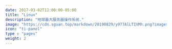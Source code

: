 ```yaml
---
date: 2017-03-02T12:00:00-05:00
title: "Linux"
description: "地球最大服务器操作系统."
image: "https://cdn.sguan.top/markdown/20190829/y977AlLTIVMh.png?imageslim"
icon: "ti-panel"
type : "pages"
weight: 2
---
```

